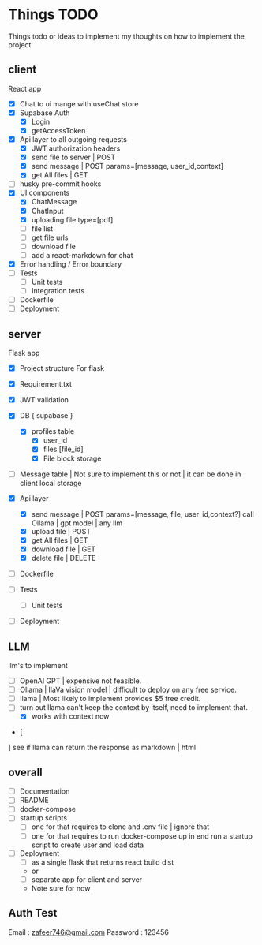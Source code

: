 # Things TODO

Things todo or ideas to implement
my thoughts on how to implement the project

## client

React app

- [x] Chat to ui mange with useChat store
- [x] Supabase Auth
  - [x] Login
  - [x] getAccessToken
- [x] Api layer to all outgoing requests
  - [x] JWT authorization headers
  - [x] send file to server | POST
  - [x] send message | POST params=[message, user_id,context]
  - [x] get All files | GET
- [ ] husky pre-commit hooks
- [x] UI components
  - [x] ChatMessage
  - [x] ChatInput
  - [x] uploading file type=[pdf]
  - [ ] file list
  - [ ] get file urls
  - [ ] download file
  - [ ] add a react-markdown for chat
- [x] Error handling / Error boundary
- [ ] Tests
  - [ ] Unit tests
  - [ ] Integration tests
- [ ] Dockerfile
- [ ] Deployment

## server

Flask app

- [x] Project structure For flask
- [x] Requirement.txt
- [x] JWT validation
- [x] DB { supabase }
  - [x] profiles table
    - [x] user_id
    - [x] files [file_id]
    - [x] File block storage
- [ ] Message table | Not sure to implement this or not | it can be done in client local storage

- [x] Api layer
  - [x] send message | POST params=[message, file, user_id,context?] call Ollama | gpt model | any llm
  - [x] upload file | POST
  - [x] get All files | GET
  - [x] download file | GET
  - [x] delete file | DELETE
- [ ] Dockerfile
- [ ] Tests
  - [ ] Unit tests
- [ ] Deployment

## LLM

llm's to implement

- [ ] OpenAI GPT | expensive not feasible.
- [ ] Ollama | llaVa vision model | difficult to deploy on any free service.
- [ ] llama | Most likely to implement provides $5 free credit.
- [ ] turn out llama can't keep the context by itself, need to implement that.
  - [x] works with context now
- [

] see if llama can return the response as markdown | html

## overall

- [ ] Documentation
- [ ] README
- [ ] docker-compose
- [ ] startup scripts
  - [ ] one for that requires to clone and .env file | ignore that
  - [ ] one for that requires to run docker-compose up in end run a startup script to create user and load data
- [ ] Deployment
  - [ ] as a single flask that returns react build dist
  - or
  - [ ] separate app for client and server
  - Note sure for now

## Auth Test

Email : <zafeer746@gmail.com>
Password : 123456
